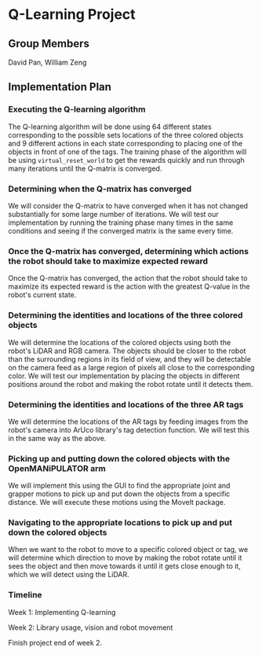 # Q-Learning Project

## Group Members

David Pan, William Zeng

## Implementation Plan

### Executing the Q-learning algorithm

The Q-learning algorithm will be done using 64 different states corresponding
to the possible sets locations of the three colored objects and 9 different 
actions in each state corresponding to placing one of the objects in front of
one of the tags. The training phase of the algorithm will be using
`virtual_reset_world` to get the rewards quickly and run through many
iterations until the Q-matrix is converged.

### Determining when the Q-matrix has converged

We will consider the Q-matrix to have converged when it has not changed
substantially for some large number of iterations. We will test our
implementation by running the training phase many times in the same
conditions and seeing if the converged matrix is the same every time.

### Once the Q-matrix has converged, determining which actions the robot should take to maximize expected reward

Once the Q-matrix has converged, the action that the robot should take to
maximize its expected reward is the action with the greatest Q-value in the
robot's current state.

### Determining the identities and locations of the three colored objects

We will determine the locations of the colored objects using both the robot's
LiDAR and RGB camera. The objects should be closer to the robot than the
surrounding regions in its field of view, and they will be detectable on the
camera feed as a large region of pixels all close to the corresponding color.
We will test our implementation by placing the objects in different positions
around the robot and making the robot rotate until it detects them.

### Determining the identities and locations of the three AR tags

We will determine the locations of the AR tags by feeding images from the
robot's camera into ArUco library's tag detection function. We will test this
in the same way as the above.

### Picking up and putting down the colored objects with the OpenMANiPULATOR arm

We will implement this using the GUI to find the appropriate joint and grapper
motions to pick up and put down the objects from a specific distance. We will
execute these motions using the MoveIt package.

### Navigating to the appropriate locations to pick up and put down the colored objects

When we want to the robot to move to a specific colored object or tag, we will 
determine which direction to move by making the robot rotate until it sees
the object and then move towards it until it gets close enough to it, which
we will detect using the LiDAR. 

### Timeline

Week 1: Implementing Q-learning

Week 2: Library usage, vision and robot movement 

Finish project end of week 2.
